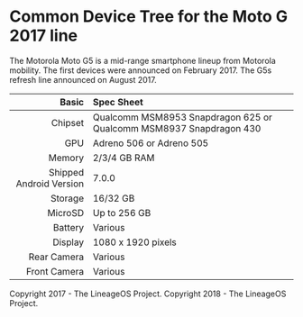 Common Device Tree for the Moto G 2017 line
===========================================

The Motorola Moto G5 is a mid-range smartphone lineup from Motorola mobility.
The first devices were announced on February 2017.
The G5s refresh line announced on August 2017.

Basic   | Spec Sheet
-------:|:-------------------------
Chipset | Qualcomm MSM8953 Snapdragon 625 or Qualcomm MSM8937 Snapdragon 430
GPU     | Adreno 506 or Adreno 505
Memory  | 2/3/4 GB RAM
Shipped Android Version | 7.0.0
Storage | 16/32 GB
MicroSD | Up to 256 GB
Battery | Various
Display | 1080 x 1920 pixels
Rear Camera  | Various
Front Camera  |  Various

Copyright 2017 - The LineageOS Project.
Copyright 2018 - The LineageOS Project.
